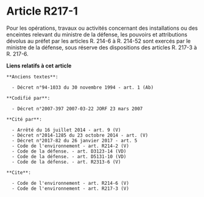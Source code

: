 # Article R217-1

Pour les opérations, travaux ou activités concernant des installations ou des enceintes relevant du ministre de la défense,
les pouvoirs et attributions dévolus au préfet par les articles R. 214-6 à R. 214-52 sont exercés par le ministre de la
défense, sous réserve des dispositions des articles R. 217-3 à R. 217-6.

**Liens relatifs à cet article**

	**Anciens textes**:

	  - Décret n°94-1033 du 30 novembre 1994 - art. 1 (Ab)

	**Codifié par**:

	  - Décret n°2007-397 2007-03-22 JORF 23 mars 2007

	**Cité par**:

	  - Arrêté du 16 juillet 2014 - art. 9 (V)
	  - Décret n°2014-1285 du 23 octobre 2014 - art. (V)
	  - Décret n°2017-82 du 26 janvier 2017 - art. 5
	  - Code de l'environnement - art. R214-2 (V)
	  - Code de la défense. - art. D3123-14 (VD)
	  - Code de la défense. - art. D5131-10 (VD)
	  - Code de la défense. - art. R2313-6 (V)

	**Cite**:

	  - Code de l'environnement - art. R214-6 (V)
	  - Code de l'environnement - art. R217-3 (V)
